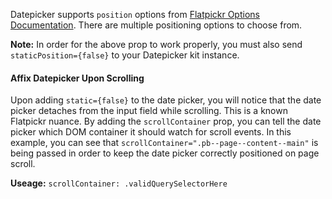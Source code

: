 Datepicker supports `position` options from [Flatpickr Options Documentation](https://flatpickr.js.org/options/). There are multiple positioning options to choose from.

**Note:** In order for the above prop to work properly, you must also send `staticPosition={false}` to your Datepicker kit instance.

#### Affix Datepicker Upon Scrolling

Upon adding `static={false}` to the date picker, you will notice that the date picker detaches from the input field while scrolling. This is a known Flatpickr nuance. By adding the `scrollContainer` prop, you can tell the date picker which DOM container it should watch for scroll events. In this example, you can see that `scrollContainer=".pb--page--content--main"` is being passed in order to keep the date picker correctly positioned on page scroll.

**Useage:** `scrollContainer: .validQuerySelectorHere`

